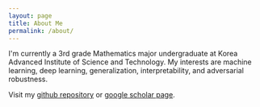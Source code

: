 ```yaml
---
layout: page
title: About Me
permalink: /about/
---
```


I'm currently a 3rd grade Mathematics major undergraduate at Korea Advanced Institute of Science and Technology. My interests are machine learning, deep learning, generalization, interpretability, and adversarial robustness.

Visit my [github repository](https://github.com/1202kbs) or [google scholar page](https://scholar.google.com/citations?user=TofIFUgAAAAJ&hl=en).
